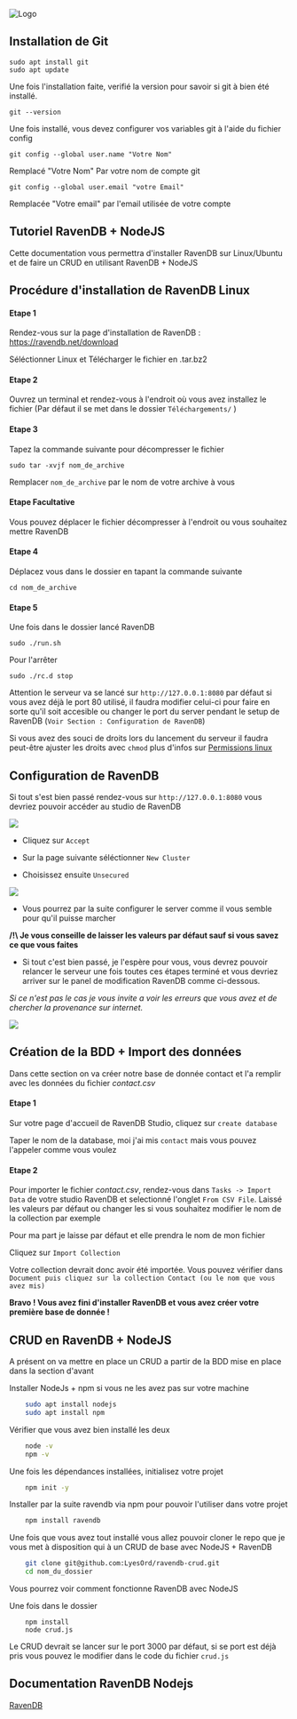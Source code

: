 
![Logo](https://cloud.ravendb.net/img/menu-raven.2169de16.png)

## Installation de Git

```
sudo apt install git
sudo apt update
```

Une fois l'installation faite, verifié la version pour savoir si git à bien été installé.

```
git --version
```

Une fois installé, vous devez configurer vos variables git à l'aide du fichier config

```
git config --global user.name "Votre Nom"
```

Remplacé "Votre Nom" Par votre nom de compte git

```
git config --global user.email "votre Email"
```

Remplacée "Votre email" par l'email utilisée de votre compte

## Tutoriel RavenDB + NodeJS

Cette documentation vous permettra d'installer RavenDB sur Linux/Ubuntu et de faire un CRUD en utilisant RavenDB + NodeJS

## Procédure d'installation de RavenDB Linux

#### Etape 1
Rendez-vous sur la page d'installation de RavenDB : https://ravendb.net/download

Séléctionner Linux et Télécharger le fichier en .tar.bz2

#### Etape 2
Ouvrez un terminal et rendez-vous à l'endroit où vous avez installez le fichier (Par défaut il se met dans le dossier `Téléchargements/` )

#### Etape 3

Tapez la commande suivante pour décompresser le fichier

``` sudo tar -xvjf nom_de_archive ```

Remplacer `nom_de_archive` par le nom de votre archive à vous

#### Etape Facultative
Vous pouvez déplacer le fichier décompresser à l'endroit ou vous souhaitez mettre RavenDB

#### Etape 4

Déplacez vous dans le dossier en tapant la commande suivante

``` cd nom_de_archive ```

#### Etape 5

Une fois dans le dossier lancé RavenDB 

``` sudo ./run.sh ```

Pour l'arrêter 

``` sudo ./rc.d stop ```

Attention le serveur va se lancé sur `http://127.0.0.1:8080` par défaut si vous avez déjà le port 80 utilisé, il faudra modifier celui-ci pour faire en sorte qu'il soit accesible ou changer le port du server pendant le setup de RavenDB (`Voir Section : Configuration de RavenDB`)

Si vous avez des souci de droits lors du lancement du serveur il faudra peut-être ajuster les droits avec `chmod` plus d'infos sur [Permissions linux](https://doc.ubuntu-fr.org/permissions)

## Configuration de RavenDB
Si tout s'est bien passé rendez-vous sur `http://127.0.0.1:8080` vous devriez pouvoir accéder au studio de RavenDB

![](https://cdn.thenewstack.io/media/2021/05/97c8f8a8-ravendb1.jpg)

- Cliquez sur `Accept`

- Sur la page suivante séléctionner `New Cluster`

- Choisissez ensuite `Unsecured`

![](https://ravendb.net/RavenFS/GetDocImage?v=5.4&lang=All&key=start/installation/setup-wizard&fileName=setup-wizard-1.png)

- Vous pourrez par la suite configurer le server comme il vous semble pour qu'il puisse marcher 

**/!\ Je vous conseille de laisser les valeurs par défaut sauf si vous savez ce que vous faites**

- Si tout c'est bien passé, je l'espère pour vous, vous devrez pouvoir relancer le serveur une fois toutes ces étapes terminé et vous devriez arriver sur le panel de modification RavenDB comme ci-dessous.

*Si ce n'est pas le cas je vous invite a voir les erreurs que vous avez et de chercher la provenance sur internet.*

![](https://cdn.thenewstack.io/media/2021/05/690910df-ravendb3.jpg)

## Création de la BDD + Import des données

Dans cette section on va créer notre base de donnée contact et l'a remplir avec les données du fichier *contact.csv*

#### Etape 1
Sur votre page d'accueil de RavenDB Studio, cliquez sur `create database`

Taper le nom de la database, moi j'ai mis `contact` mais vous pouvez l'appeler comme vous voulez

#### Etape 2 

Pour importer le fichier *contact.csv*, rendez-vous dans `Tasks -> Import Data` de votre studio RavenDB et selectionné l'onglet `From CSV File`. Laissé les valeurs par défaut ou changer les si vous souhaitez modifier le nom de la collection par exemple

Pour ma part je laisse par défaut et elle prendra le nom de mon fichier

Cliquez sur `Import Collection`

Votre collection devrait donc avoir été importée. Vous pouvez vérifier dans `Document puis cliquez sur la collection Contact (ou le nom que vous avez mis)`

**Bravo ! Vous avez fini d'installer RavenDB et vous avez créer votre première base de donnée !**
## CRUD en RavenDB + NodeJS

A présent on va mettre en place un CRUD a partir de la BDD mise en place dans la section d'avant

Installer NodeJs + npm si vous ne les avez pas sur votre machine

```bash
    sudo apt install nodejs
    sudo apt install npm
```

Vérifier que vous avez bien installé les deux
```bash
    node -v
    npm -v
```

Une fois les dépendances installées, initialisez votre projet 

```bash
    npm init -y
```

Installer par la suite ravendb via npm pour pouvoir l'utiliser dans votre projet
```bash
    npm install ravendb
```

Une fois que vous avez tout installé vous allez pouvoir cloner le repo que je vous met à disposition qui à un CRUD de base avec NodeJS + RavenDB

```bash
    git clone git@github.com:LyesOrd/ravendb-crud.git
    cd nom_du_dossier
```
Vous pourrez voir comment fonctionne RavenDB avec NodeJS

Une fois dans le dossier 
```
    npm install
    node crud.js
```

Le CRUD devrait se lancer sur le port 3000 par défaut, si se port est déjà pris vous pouvez le modifier dans le code du fichier `crud.js`
## Documentation RavenDB Nodejs

[RavenDB](https://ravendb.net/docs/article-page/5.4/nodejs)

